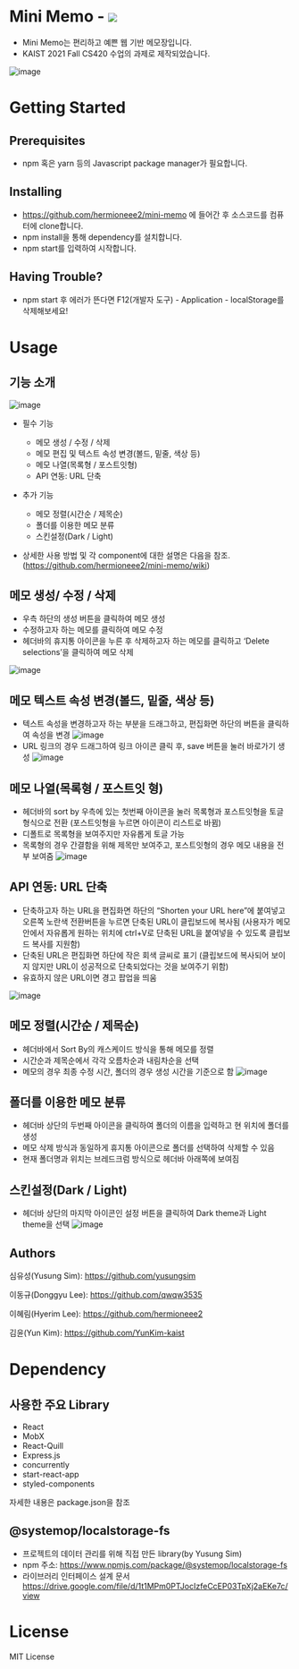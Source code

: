 # Mini Memo - ![](https://img.shields.io/badge/license-MIT-blue)

- Mini Memo는 편리하고 예쁜 웹 기반 메모장입니다.
- KAIST 2021 Fall CS420 수업의 과제로 제작되었습니다.



![image](https://user-images.githubusercontent.com/78776430/144987885-7efc61cf-b193-4f9b-8bfa-35737217d940.png)


# Getting Started

## Prerequisites

- npm 혹은 yarn 등의 Javascript package manager가 필요합니다.

## Installing

- https://github.com/hermioneee2/mini-memo 에 들어간 후 소스코드를 컴퓨터에 clone합니다.
- npm install을 통해 dependency를 설치합니다.
- npm start를 입력하여 시작합니다.

## Having Trouble?

- npm start 후 에러가 뜬다면 F12(개발자 도구) - Application - localStorage를 삭제해보세요!

# Usage
## 기능 소개

![image](https://user-images.githubusercontent.com/78776430/144853832-c9692dec-0a9a-47c7-ad05-86d235d0167b.png)

- 필수 기능
  - 메모 생성 / 수정 / 삭제
  - 메모 편집 및 텍스트 속성 변경(볼드, 밑줄, 색상 등)
  - 메모 나열(목록형 / 포스트잇형)
  - API 연동: URL 단축
- 추가 기능
  - 메모 정렬(시간순 / 제목순)
  - 폴더를 이용한 메모 분류
  - 스킨설정(Dark / Light)

- 상세한 사용 방법 및 각 component에 대한 설명은 다음을 참조.
  (https://github.com/hermioneee2/mini-memo/wiki)

## 메모 생성/ 수정 / 삭제

- 우측 하단의 생성 버튼을 클릭하여 메모 생성
- 수정하고자 하는 메모를 클릭하여 메모 수정
- 헤더바의 휴지통 아이콘을 누른 후 삭제하고자 하는 메모를 클릭하고 ‘Delete selections’을 클릭하여 메모 삭제

![image](https://user-images.githubusercontent.com/78776430/144839730-25c958cb-2f89-42b0-8232-b6b3c68db80a.png)

## 메모 텍스트 속성 변경(볼드, 밑줄, 색상 등)

- 텍스트 속성을 변경하고자 하는 부분을 드래그하고, 편집화면 하단의 버튼을 클릭하여 속성을 변경
  ![image](https://user-images.githubusercontent.com/78776430/144840013-f0aa0851-a6db-4038-ba0d-bfab8a7fa024.png)
- URL 링크의 경우 드래그하여 링크 아이콘 클릭 후, save 버튼을 눌러 바로가기 생성
  ![image](https://user-images.githubusercontent.com/78776430/144842970-6f5eec61-baba-4352-a620-ae3a0d0e7594.png)

## 메모 나열(목록형 / 포스트잇 형)

- 헤더바의 sort by 우측에 있는 첫번째 아이콘을 눌러 목록형과 포스트잇형을 토글 형식으로 전환 (포스트잇형을 누르면 아이콘이 리스트로 바뀜)
- 디폴트로 목록형을 보여주지만 자유롭게 토글 가능
- 목록형의 경우 간결함을 위해 제목만 보여주고, 포스트잇형의 경우 메모 내용을 전부 보여줌
  ![image](https://user-images.githubusercontent.com/78776430/144839836-d1d01a6d-64c8-4b20-b784-f451a8d8adc4.png)

## API 연동: URL 단축

- 단축하고자 하는 URL을 편집화면 하단의 “Shorten your URL here”에 붙여넣고 오른쪽 노란색 전환버튼을 누르면 단축된 URL이 클립보드에 복사됨 (사용자가 메모 안에서 자유롭게 원하는 위치에 ctrl+V로 단축된 URL을 붙여넣을 수 있도록 클립보드 복사를 지원함)
- 단축된 URL은 편집화면 하단에 작은 회색 글씨로 표기 (클립보드에 복사되어 보이지 않지만 URL이 성공적으로 단축되었다는 것을 보여주기 위함)
- 유효하지 않은 URL이면 경고 팝업을 띄움

![image](https://user-images.githubusercontent.com/78776430/144843120-6c31ee25-5c46-4966-8417-6b98e325427d.png)

## 메모 정렬(시간순 / 제목순)

- 헤더바에서 Sort By의 캐스케이드 방식을 통해 메모를 정렬
- 시간순과 제목순에서 각각 오름차순과 내림차순을 선택
- 메모의 경우 최종 수정 시간, 폴더의 경우 생성 시간을 기준으로 함
  ![image](https://user-images.githubusercontent.com/78776430/144840395-9a68d7d3-2ae6-4bed-b0b8-c5b69a8626fa.png)

## 폴더를 이용한 메모 분류

- 헤더바 상단의 두번째 아이콘을 클릭하여 폴더의 이름을 입력하고 현 위치에 폴더를 생성
- 메모 삭제 방식과 동일하게 휴지통 아이콘으로 폴더를 선택하여 삭제할 수 있음
- 현재 폴더명과 위치는 브레드크럼 방식으로 헤더바 아래쪽에 보여짐

## 스킨설정(Dark / Light)

- 헤더바 상단의 마지막 아이콘인 설정 버튼을 클릭하여 Dark theme과 Light theme을 선택
  ![image](https://user-images.githubusercontent.com/78776430/144841070-ef18b49c-8cd6-4fc5-a3d4-08a1eb365530.PNG)

## Authors

심유성(Yusung Sim): https://github.com/yusungsim

이동규(Donggyu Lee): https://github.com/qwqw3535

이혜림(Hyerim Lee): https://github.com/hermioneee2

김윤(Yun Kim): https://github.com/YunKim-kaist

# Dependency

## 사용한 주요 Library

- React
- MobX
- React-Quill
- Express.js
- concurrently
- start-react-app
- styled-components

자세한 내용은 package.json을 참조

## @systemop/localstorage-fs
- 프로젝트의 데이터 관리를 위해 직접 만든 library(by Yusung Sim)
- npm 주소: https://www.npmjs.com/package/@systemop/localstorage-fs
- 라이브러리 인터페이스 설계 문서 https://drive.google.com/file/d/1t1MPm0PTJocIzfeCcEP03TpXj2aEKe7c/view

# License

MIT License
